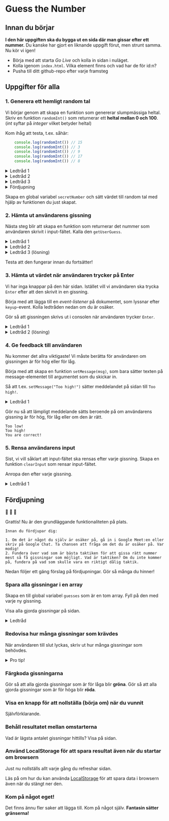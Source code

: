 # Guess the Number

## Innan du börjar
**I den här uppgiften ska du bygga ut en sida där man gissar efter ett nummer.** Du kanske har gjort en liknande uppgift förut, men strunt samma. Nu kör vi igen!

- Börja med att starta *Go Live* och kolla in sidan i nuläget.
- Kolla igenom `index.html`. Vilka element finns och vad har de för id:n?
- Pusha till ditt github-repo efter varje framsteg

## Uppgifter för alla

### 1. Generera ett hemligt random tal
Vi börjar genom att skapa en funktion som genererar slumpmässiga heltal.
Skriv en funktion `randomInt()` som returnerar ett **heltal mellan 0 och 100**. (*int* syftar på *integer* vilket betyder heltal)

Kom ihåg att testa, t.ex. såhär:
````javascript
    console.log(randomInt()) // 15
    console.log(randomInt()) // 3
    console.log(randomInt()) // 9
    console.log(randomInt()) // 17
    console.log(randomInt()) // 8
````

<details>
<summary>Ledtråd 1</summary>

````javascript
    Math.random()      // Decimaltal mellan 0 och 0.9999999
    Math.random() * 10 // Decimaltal mellan 0 och 9.9999999
````
</details>
<details>
<summary>Ledtråd 2</summary>

````javascript
    Math.floor(8.723) // 8
    Math.floor(4.723) // 4
    Math.floor(0.723) // 0
````
</details>
<details>
<summary>Ledtråd 3</summary>

````javascript
    Math.floor(Math.random() * 10) // Vad ger detta?
````
</details>
<details>
<summary>Fördjupning</summary>

Skriv istället `randomInt(n)` som returnerar ett heltal mellan 0 och **n**.
</details>

Skapa en global variabel `secretNumber` och sätt värdet till random tal med hjälp av funktionen du just skapat.

### 2. Hämta ut användarens gissning
Nästa steg blir att skapa en funktion som returnerar det nummer som användaren skrivit i input-fältet. Kalla den `getUserGuess`.

<details>
<summary>Ledtråd 1</summary>

Använd `document.getElementById('user-input').value`
</details>
<details>
<summary>Ledtråd 2</summary>

Du behöver använda den inbyggda funktionen `parseInt(x)` för att översätta `string` till `number`.
</details>

<details>
<summary>Ledtråd 3 (lösning)</summary>

````javascript
function getUserGuess() {
    const stringValue = document.getElementById('user-input').value
    return parseInt(stringValue, 10)
}
````
</details>

Testa att den fungerar innan du fortsätter!

### 3. Hämta ut värdet när användaren trycker på Enter
Vi har inga knappar på den här sidan. Istället vill vi användaren ska trycka `Enter` efter att den skrivit in en gissning.

Börja med att lägga till en *event-listener* på dokumentet, som lyssnar efter `keyup`-event. Kolla ledtråden nedan om du är osäker.

Gör så att gissningen skrivs ut i consolen när användaren trycker `Enter`.

<details>
<summary>Ledtråd 1</summary>

````javascript
    document.addEventListener('keyup', function (event) {
    console.log('You pressed key', event.key)
})
````
</details>
<details>
<summary>Ledtråd 2 (lösning)</summary>

````javascript
    document.addEventListener('keyup', function (event) {
    if (event.key === 'Enter') {
        const guess = getGuess()
        console.log(guess)
    }
})
````
</details>

### 4. Ge feedback till användaren
Nu kommer det allra viktigaste! Vi måste berätta för användaren om gissningen är för hög eller för låg.

Börja med att skapa en funktion `setMessage(msg)`, som bara sätter texten på message-elementet till argumentet som du skickar in.

Så att t.ex. `setMessage("Too high!")` sätter meddelandet på sidan till `Too high!`.

<details>
<summary>Ledtråd 1</summary>

````javascript
    document.getElementById('message').innerText = 'foooo'
````
</details>

Gör nu så att lämpligt meddelande sätts beroende på om användarens gissning är för hög, för låg eller om den är rätt.

````
Too low!
Too high!
You are correct!
````

### 5. Rensa användarens input
Sist, vi vill såklart att input-fältet ska rensas efter varje gissning. Skapa en funktion `clearInput` som rensar input-fältet.

Anropa den efter varje gissning.

<details>
<summary>Ledtråd 1</summary>

````javascript
    document.getElementById('user-input').value = ''
````
</details>

## Fördjupning

:tada: :tada: :tada:

Grattis! Nu är den grundläggande funktionaliteten på plats.

````
Innan du fördjupar dig:

1. Om det är något du själv är osäker på, gå in i Google Meet:en eller skriv på Google Chat. Ta chansen att fråga om det du är osäker på. Var modig!
2. Fundera över vad som är bästa taktiken för att gissa rätt nummer mest så få gissningar som möjligt. Vad är taktiken? Om du inte kommer på, fundera på vad som skulle vara en riktigt dålig taktik.
````

Nedan följer ett gäng förslag på fördjupningar. Gör så många du hinner!

### Spara alla gissningar i en array
Skapa en till global variabel `guesses` som är en tom array. Fyll på den med varje ny gissning.

Visa alla gjorda gissningar på sidan.

<details>
<summary>Ledtråd</summary>

Använd array-metoden `push`

````javascript
    const arr = []
    arr.push(5)
    arr.push(8)
    console.log(arr)
````
</details>

### Redovisa hur många gissningar som krävdes
När användaren till slut lyckas, skriv ut hur många gissningar som behövdes.

<details>
<summary>Pro tip!</summary>

Använd string template literals!
````javascript
    const age = 15
    const myString = `Jag är ${age} år gammal`
````
</details>

### Färgkoda gissningarna
Gör så att alla gjorda gissningar som är för låga blir **gröna**.
Gör så att alla gjorda gissningar som är för höga blir **röda**.

### Visa en knapp för att nollställa (börja om) när du vunnit
Självförklarande.

### Behåll resultatet mellan omstarterna
Vad är lägsta antalet gissningar hittills?
Visa på sidan.

### Använd LocalStorage för att spara resultat även när du startar om browsern
Just nu nollställs allt varje gång du refreshar sidan.

Läs på om hur du kan använda [LocalStorage](https://blog.logrocket.com/the-complete-guide-to-using-localstorage-in-javascript-apps-ba44edb53a36/) för att spara data i browsern även när du stängt ner den.

### Kom på något eget!
Det finns ännu fler saker att lägga till. Kom på något själv. **Fantasin sätter gränserna!**
